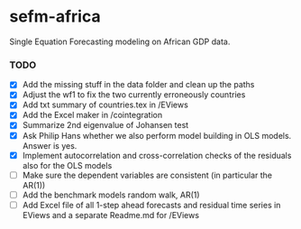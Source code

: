 # sefm-africa
Single Equation Forecasting modeling on African GDP data.

### TODO

- [x] Add the missing stuff in the data folder and clean up the paths
- [x] Adjust the wf1 to fix the two currently erroneously countries
- [x] Add txt summary of countries.tex in /EViews
- [x] Add the Excel maker in /cointegration
- [x] Summarize 2nd eigenvalue of Johansen test
- [x] Ask Philip Hans whether we also perform model building in OLS models. Answer is yes.
- [x] Implement autocorrelation and cross-correlation checks of the residuals also for the OLS models
- [ ] Make sure the dependent variables are consistent (in particular the AR(1))
- [ ] Add the benchmark models random walk, AR(1)
- [ ] Add Excel file of all 1-step ahead forecasts and residual time series in EViews and a separate Readme.md for /EViews
